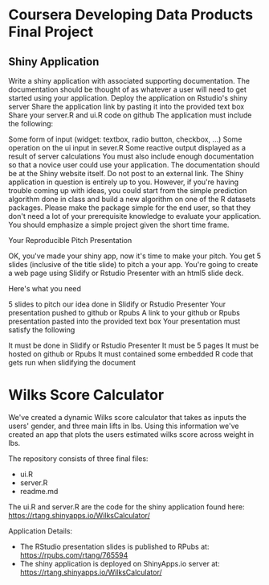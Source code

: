 # Coursera Developing Data Products Final Project
## Shiny Application

Write a shiny application with associated supporting documentation. The documentation should be thought of as whatever a user will need to get started using your application.
Deploy the application on Rstudio's shiny server
Share the application link by pasting it into the provided text box
Share your server.R and ui.R code on github
The application must include the following:

Some form of input (widget: textbox, radio button, checkbox, ...)
Some operation on the ui input in sever.R
Some reactive output displayed as a result of server calculations
You must also include enough documentation so that a novice user could use your application.
The documentation should be at the Shiny website itself. Do not post to an external link.
The Shiny application in question is entirely up to you. However, if you're having trouble coming up with ideas, you could start from the simple prediction algorithm done in class and build a new algorithm on one of the R datasets packages. Please make the package simple for the end user, so that they don't need a lot of your prerequisite knowledge to evaluate your application. You should emphasize a simple project given the short time frame.

Your Reproducible Pitch Presentation

OK, you've made your shiny app, now it's time to make your pitch. You get 5 slides (inclusive of the title slide)  to pitch a your app. You're going to create a web page using Slidify or Rstudio Presenter with an html5 slide deck.

Here's what you need

5 slides to pitch our idea done in Slidify or Rstudio Presenter
Your presentation pushed to github or Rpubs
A link to your github or Rpubs presentation pasted into the provided text box
Your presentation must satisfy the following

It must be done in Slidify or Rstudio Presenter
It must be 5 pages
It must be hosted on github or Rpubs
It must contained some embedded R code that gets run when slidifying the document

# Wilks Score Calculator

We've created a dynamic Wilks score calculator that takes as inputs the users' gender, and three main lifts in lbs. Using this information we've created
an app that plots the users estimated wilks score across weight in lbs. 

The repository consists of three final files:
* ui.R
* server.R
* readme.md

The ui.R and server.R are the code for the shiny application found here: https://rtang.shinyapps.io/WilksCalculator/

Application Details:
* The RStudio presentation slides is published to RPubs at: https://rpubs.com/rtang/765594
* The shiny application is deployed on ShinyApps.io server at: https://rtang.shinyapps.io/WilksCalculator/
